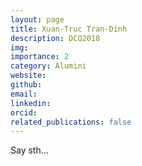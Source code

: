 ```yaml
---
layout: page
title: Xuan-Truc Tran-Dinh
description: DCQ2018
img:
importance: 2
category: Alumini
website:
github:
email:
linkedin:
orcid:
related_publications: false
---
```


Say sth...
